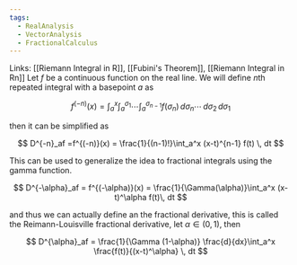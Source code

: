 ```yaml
---
tags:
  - RealAnalysis
  - VectorAnalysis
  - FractionalCalculus
---
```


Links: [[Riemann Integral in R]], [[Fubini's Theorem]], [[Riemann Integral in Rn]]
Let $f$ be a continuous function on the real line. We will define $n$th repeated integral with a basepoint $a$ as

$$ f^{(-n)}(x) = \int_a^x \int_a^{\sigma_1} \cdots \int_a^{\sigma_{n-1}} f(\sigma_n) \, d\sigma_n \cdots\, d\sigma_2 \, d\sigma_1 $$

then it can be simplified as

$$ D^{-n}_af =f^{(-n)}(x) = \frac{1}{(n-1)!}\int_a^x (x-t)^{n-1} f(t) \, dt $$

This can be used to generalize the idea to fractional integrals using the gamma function.

$$ D^{-\alpha}_af = f^{(-\alpha)}(x) = \frac{1}{\Gamma(\alpha)}\int_a^x (x-t)^\alpha f(t)\, dt $$

and thus we can actually define an the fractional derivative, this is called the Reimann-Louisville fractional derivative, let $\alpha \in (0, 1)$, then

$$ D^{\alpha}_af = \frac{1}{\Gamma (1-\alpha)} \frac{d}{dx}\int_a^x \frac{f(t)}{(x-t)^\alpha} \, dt $$
